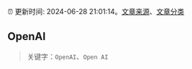 :alarm_clock: 更新时间: 2024-06-28 21:01:14。[文章来源](/README.md)、[文章分类](/TAGS.md)

## OpenAI


> 关键字：`OpenAI`、`Open AI`



